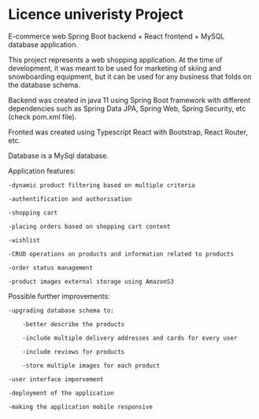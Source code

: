 # Licence univeristy Project
E-commerce web Spring Boot backend + React frontend + MySQL database application. 


This project represents a web shopping application. At the time of development, it was meant to be used for marketing of skiing and snowboarding equipment, but it can be used for any business that folds on the database schema.


Backend was created in java 11 using Spring Boot framework with different dependencies such as Spring Data JPA, Spring Web, Spring Security, etc (check pom.xml file).

Fronted was created using Typescript React with Bootstrap, React Router, etc.

Database is a MySql database.


Application features:

    -dynamic product filtering based on multiple criteria

    -authentification and authorisation

    -shopping cart

    -placing orders based on shopping cart content

    -wishlist

    -CRUD operations on products and information related to products

    -order status management

    -product images external storage using AmazonS3



Possible further improvements:

    -upgrading database schema to: 

        -better describe the products

        -include multiple delivery addresses and cards for every user

        -include reviews for products

        -store multiple images for each product

    -user interface imporvement

    -deployment of the application

    -making the application mobile responsive





